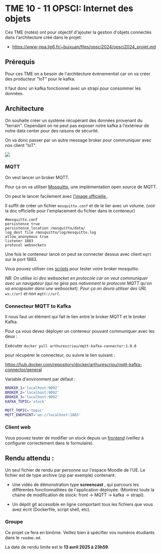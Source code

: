 # TME 10 - 11 OPSCI: Internet des objets

Ces TME (not&eacute;s) ont pour objectif d'ajouter la gestion d'objets connect&eacute;s dans l'architecture cr&eacute;&eacute; dans le projet:
 - https://www-npa.lip6.fr/~buixuan/files/opsci2024/opsci2024_projet.md

## Pr&eacute;requis

Pour ces TME on a besoin de l'architecture &eacute;v&egrave;nementiel car on va cr&eacute;er des producteur "IoT" pour le kafka.

Il faut donc un kafka fonctionnel avec un strapi pour consommer les donn&eacute;es.

## Architecture

On souhaite cr&eacute;er un syst&egrave;me r&eacute;cup&eacute;rant des donn&eacute;es provenant du "terrain". Cependant on ne peut pas exposer notre kafka &agrave; l'ext&eacute;rieur de notre data center pour des raisons de s&eacute;curit&eacute;.

On va donc passer par un autre message broker pour communiquer avec nos client "IoT".

<img src="./img/mqtt-OPSCI.jpg"/>

### MQTT

On veut lancer un broker MQTT.

Pour &ccedil;a on va utiliser <a href="https://mosquitto.org/">Mosquitto</a>, une impl&eacute;mentation open source de MQTT.

On peut le lancer facilement avec <a href="https://hub.docker.com/_/eclipse-mosquitto" >l'image officielle </a>.

Il suffit de cr&eacute;er un fichier `mosquitto.conf` et de le lier avec un volume. (voir la doc officielle pour l'emplacement du fichier dans le conteneur)

```
#mosquitto.conf
persistence true
persistence_location /mosquitto/data/
log_dest file /mosquitto/log/mosquitto.log
allow_anonymous true
listener 1883
protocol websockets
```

Une fois le conteneur lanc&eacute; on peut se connecter dessus avec client `mqtt` sur le port 1883.

Vous pouvez utiliser ces <a href="https://github.com/arthurescriou/mqtt-js-test">scripts</a> pour tester votre broker mosquitto.

_NB: On utilise ici des websocket en protocole car on veut communiquer avec un navigateur (qui ne g&egrave;re pas nativement le protocole MQTT qu'on va encapsuler dans une websocket).
Pour &ccedil;a on devra utiliser des URL `ws://url` et non `mqtt://url`._

### Connecteur MQTT to Kafka

Il nous faut un &eacute;l&eacute;ment qui fait le lien entre le broker MQTT et le broker Kafka.

Pour &ccedil;a vous devez d&eacute;ployer un conteneur pouvant communiquer avec les deux :

Ex&eacute;cuter `docker pull arthurescriou/mqtt-kafka-connector:1.0.0`

pour r&eacute;cup&eacute;rer le connecteur, ou suivre le lien suivant :

<a href="https://hub.docker.com/repository/docker/arthurescriou/mqtt-kafka-connector/general"> https://hub.docker.com/repository/docker/arthurescriou/mqtt-kafka-connector/general </a>


Variable d'environment par d&eacute;faut :

```sh
BROKER_1='localhost:9092'
BROKER_2='localhost:9092'
BROKER_3='localhost:9092'
KAFKA_TOPIC='stock'

MQTT_TOPIC='topic'
MQTT_ENDPOINT='ws://localhost:1883'
```

### Client web

Vous pouvez tester de modifier un stock depuis un <a href="https://mqtt-test-front.onrender.com/" >frontend</a> (veillez &agrave; configurer correctement dans le formulaire).

## Rendu attendu :

Un seul fichier de rendu par personne sur l'espace Moodle de l'UE.
Le fichier est de type archive (zip par exemple) contenant:

- Une vid&eacute;o de d&eacute;monstration type **screencast** , qui parcours les diff&eacute;rentes fonctionnalit&eacute;es de l'application d&eacute;ploy&eacute;e. (Montrez toute la chaine de modification de stock: front -> MQTT -> kafka -> strapi).

- Un d&eacute;p&ocirc;t git accessible en ligne comportant tous les fichiers que vous avez &eacute;crit (Dockerfile, script shell, etc).

### Groupe

Ce projet ce fera en bin&ocirc;me. Veillez bien &agrave; sp&eacute;cifier vos num&eacute;ros &eacute;tudiants dans le `readme.md`.

La date de rendu limite est le **13 avril 2025 &agrave; 23h59**.
